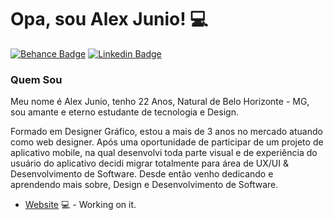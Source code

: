 <!--
**ajuniodx/ajuniodx** is a ✨ _special_ ✨ repository because its `README.md` (this file) appears on your GitHub profile.
### Hi there 👋
Here are some ideas to get you started:

- 🔭 I’m currently working on ...
- 🌱 I’m currently learning ...
- 👯 I’m looking to collaborate on ...
- 🤔 I’m looking for help with ...
- 💬 Ask me about ...
- 📫 How to reach me: ...
- 😄 Pronouns: ...
- ⚡ Fun fact: ...
[![Github Badge](https://img.shields.io/badge/-Github-000?style=flat-square&logo=Github&logoColor=white&link=https://github.com/ajuniodx)](https://github.com/ajuniodx)
-->

# Opa, sou Alex Junio! 💻 

[![Behance Badge](https://img.shields.io/badge/-Behance-d83464?style=flat-square&logo=Behance&logoColor=white&link=https://www.behance.net/alexjuniofaa56)](https://www.behance.net/alexjuniofaa56)
[![Linkedin Badge](https://img.shields.io/badge/-LinkedIn-blue?style=flat-square&logo=Linkedin&logoColor=white&link=https://www.linkedin.com/in/dx-alexjunio)](https://www.linkedin.com/in/dx-alexjunio)


### Quem Sou
Meu nome é Alex Junio, tenho 22 Anos, Natural de Belo Horizonte - MG, sou amante e eterno estudante de tecnologia e Design.

Formado em Designer Gráfico, estou a mais de 3 anos no mercado atuando  como web designer. Após uma oportunidade de participar de um projeto de aplicativo mobile, na qual desenvolvi toda parte visual e de experiência do usuário do aplicativo decidi migrar totalmente para área de UX/UI & Desenvolvimento de Software. Desde então venho dedicando e aprendendo mais sobre, Design  e Desenvolvimento de Software. 

- [Website](https://alexjunior.dev.br/) 💻 - Working on it.
